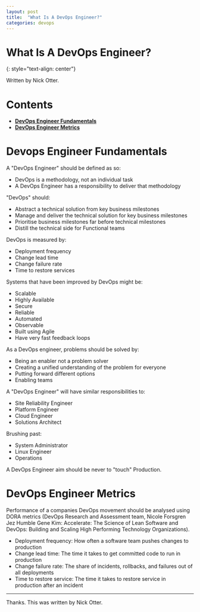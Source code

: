 ```yaml
---
layout: post
title:  "What Is A DevOps Engineer?"
categories: devops
---
```


# What Is A DevOps Engineer?
{: style="text-align: center"}

Written by Nick Otter.

# Contents 

- [**DevOps Engineer Fundamentals**](#devops-fundamentals)<br>
- [**DevOps Engineer Metrics**](#devops-metrics)<br>

# Devops Engineer Fundamentals

A "DevOps Engineer" should be defined as so:
* DevOps is a methodology, not an individual task
* A DevOps Engineer has a responsibility to deliver that methodology

"DevOps" should:
* Abstract a technical solution from key business milestones
* Manage and deliver the technical solution for key business milestones
* Prioritise business milestones far before technical milestones
* Distill the technical side for Functional teams

DevOps is measured by:
* Deployment frequency
* Change lead time
* Change failure rate
* Time to restore services

Systems that have been improved by DevOps might be:
* Scalable
* Highly Available
* Secure
* Reliable
* Automated
* Observable
* Built using Agile
* Have very fast feedback loops

As a DevOps engineer, problems should be solved by:
* Being an enabler not a problem solver
* Creating a unified understanding of the problem for everyone
* Putting forward different options 
* Enabling teams

A "DevOps Engineer" will have similar responsibilities to:
* Site Reliability Engineer
* Platform Engineer
* Cloud Engineer
* Solutions Architect

Brushing past:
* System Administrator
* Linux Engineer
* Operations 

A DevOps Engineer aim should be never to "touch" Production.

# DevOps Engineer Metrics

Performance of a companies DevOps movement should be analysed using DORA metrics (DevOps Research and Assessment team, Nicole Forsgren Jez Humble Gene Kim: Accelerate: The Science of Lean Software and DevOps: Building and Scaling High Performing Technology Organizations).

* Deployment frequency: How often a software team pushes changes to production
* Change lead time: The time it takes to get committed code to run in production
* Change failure rate: The share of incidents, rollbacks, and failures out of all deployments
* Time to restore service: The time it takes to restore service in production after an incident

---

Thanks. This was written by Nick Otter.

